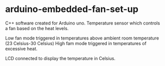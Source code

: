 # arduino-embedded-fan-set-up
C++ software created for Arduino uno. Temperature sensor which controls a fan based on the heat levels. 

Low fan mode triggered in temperatures above ambient room temperature (23 Celsius-30 Celsius)
High fam mode triggered in temperatures of excessive heat.

LCD connected to display the temperature in Celsius. 
